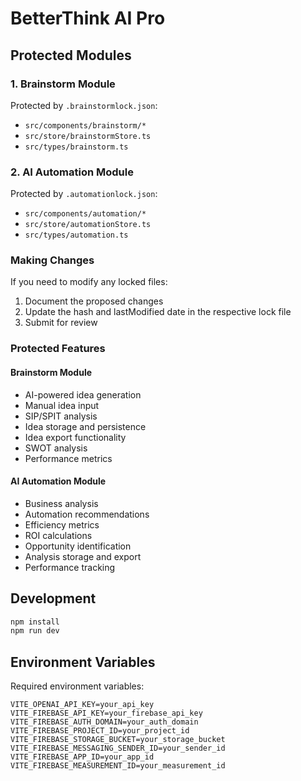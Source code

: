 # BetterThink AI Pro

## Protected Modules

### 1. Brainstorm Module
Protected by `.brainstormlock.json`:
- `src/components/brainstorm/*`
- `src/store/brainstormStore.ts`
- `src/types/brainstorm.ts`

### 2. AI Automation Module
Protected by `.automationlock.json`:
- `src/components/automation/*`
- `src/store/automationStore.ts`
- `src/types/automation.ts`

### Making Changes

If you need to modify any locked files:

1. Document the proposed changes
2. Update the hash and lastModified date in the respective lock file
3. Submit for review

### Protected Features

#### Brainstorm Module
- AI-powered idea generation
- Manual idea input
- SIP/SPIT analysis
- Idea storage and persistence
- Idea export functionality
- SWOT analysis
- Performance metrics

#### AI Automation Module
- Business analysis
- Automation recommendations
- Efficiency metrics
- ROI calculations
- Opportunity identification
- Analysis storage and export
- Performance tracking

## Development

```bash
npm install
npm run dev
```

## Environment Variables

Required environment variables:

```
VITE_OPENAI_API_KEY=your_api_key
VITE_FIREBASE_API_KEY=your_firebase_api_key
VITE_FIREBASE_AUTH_DOMAIN=your_auth_domain
VITE_FIREBASE_PROJECT_ID=your_project_id
VITE_FIREBASE_STORAGE_BUCKET=your_storage_bucket
VITE_FIREBASE_MESSAGING_SENDER_ID=your_sender_id
VITE_FIREBASE_APP_ID=your_app_id
VITE_FIREBASE_MEASUREMENT_ID=your_measurement_id
```